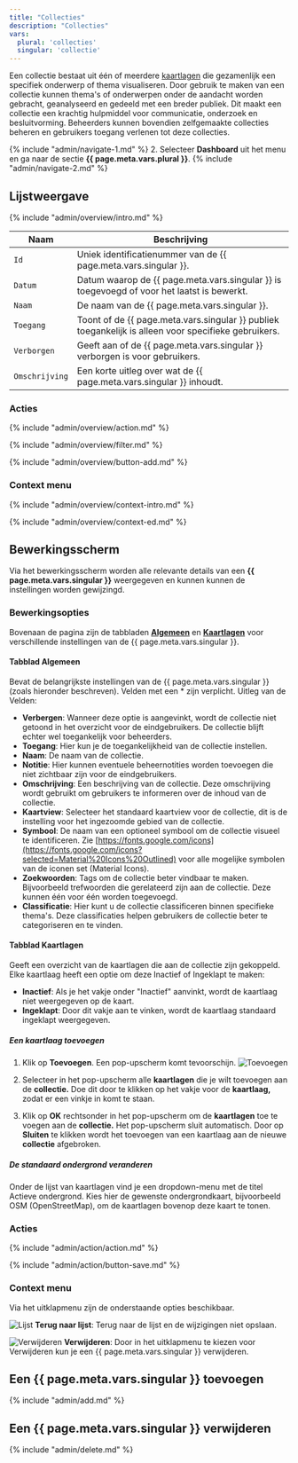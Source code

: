 ```yaml
---
title: "Collecties"
description: "Collecties"
vars:
  plural: 'collecties'
  singular: 'collectie'
---
```


Een collectie bestaat uit één of meerdere [kaartlagen](../layers/) die gezamenlijk een specifiek onderwerp of thema
visualiseren. Door gebruik te maken van een collectie kunnen thema's of onderwerpen onder de aandacht worden gebracht,
geanalyseerd en gedeeld met een breder publiek. Dit maakt een collectie een krachtig hulpmiddel voor communicatie,
onderzoek en besluitvorming. Beheerders kunnen bovendien zelfgemaakte collecties beheren en gebruikers toegang verlenen
tot deze collecties.

{% include "admin/navigate-1.md" %}
2. Selecteer **Dashboard** uit het menu en ga naar de sectie **{{ page.meta.vars.plural }}**.
{% include "admin/navigate-2.md" %}

## Lijstweergave

{% include "admin/overview/intro.md" %}

| Naam           | Beschrijving                                                                                         |
|----------------|------------------------------------------------------------------------------------------------------|
| `Id`           | Uniek identificatienummer van de {{ page.meta.vars.singular }}.                                      |
| `Datum`        | Datum waarop de {{ page.meta.vars.singular }} is toegevoegd of voor het laatst is bewerkt.           |
| `Naam`         | De naam van de {{ page.meta.vars.singular }}.                                                        |
| `Toegang`      | Toont of de {{ page.meta.vars.singular }} publiek toegankelijk is alleen voor specifieke gebruikers. |
| `Verborgen`    | Geeft aan of de {{ page.meta.vars.singular }} verborgen is voor gebruikers.                          |
| `Omschrijving` | Een korte uitleg over wat de {{ page.meta.vars.singular }} inhoudt.                                  |

### Acties

{% include "admin/overview/action.md" %}

{% include "admin/overview/filter.md" %}

{% include "admin/overview/button-add.md" %}

### Context menu

{% include "admin/overview/context-intro.md" %}

{% include "admin/overview/context-ed.md" %}

## Bewerkingsscherm

Via het bewerkingsscherm worden alle relevante details van een **{{ page.meta.vars.singular }}** weergegeven en kunnen
kunnen de instellingen
worden gewijzingd.

### Bewerkingsopties

Bovenaan de pagina zijn de tabbladen [**Algemeen**](base) en [**Kaartlagen**](layers) voor verschillende instellingen
van de {{ page.meta.vars.singular }}.

#### Tabblad Algemeen

Bevat de belangrijkste instellingen van de {{ page.meta.vars.singular }} (zoals hieronder beschreven). Velden met een *
zijn verplicht.
Uitleg van de Velden:

- **Verbergen**: Wanneer deze optie is aangevinkt, wordt de collectie niet getoond in het overzicht voor de
  eindgebruikers. De collectie blijft echter wel toegankelijk voor beheerders.
- **Toegang**: Hier kun je de toegankelijkheid van de collectie instellen.
- **Naam**: De naam van de collectie.
- **Notitie**: Hier kunnen eventuele beheernotities worden toevoegen die niet zichtbaar zijn voor de eindgebruikers.
- **Omschrijving**: Een beschrijving van de collectie. Deze omschrijving wordt gebruikt om gebruikers te informeren over
  de inhoud van de collectie.
- **Kaartview**: Selecteer het standaard kaartview voor de collectie, dit is de instelling voor het ingezoomde gebied
  van de collectie.
- **Symbool**: De naam van een optioneel symbool om de collectie visueel te identificeren.
  Zie [https://fonts.google.com/icons](https://fonts.google.com/icons?selected=Material%20Icons%20Outlined) voor alle
  mogelijke symbolen van de iconen set (Material Icons).
- **Zoekwoorden**: Tags om de collectie beter vindbaar te maken. Bijvoorbeeld trefwoorden die gerelateerd zijn aan de
  collectie. Deze kunnen één voor één worden toegevoegd.
- **Classificatie**: Hier kunt u de collectie classificeren binnen specifieke thema's. Deze classificaties helpen
  gebruikers de collectie
  beter te categoriseren en te vinden.

#### Tabblad Kaartlagen

Geeft een overzicht van de kaartlagen die aan de collectie zijn gekoppeld. Elke kaartlaag heeft een optie om deze
Inactief of Ingeklapt te maken:

- **Inactief**: Als je het vakje onder "Inactief" aanvinkt, wordt de kaartlaag niet weergegeven op de kaart.
- **Ingeklapt**: Door dit vakje aan te vinken, wordt de kaartlaag standaard ingeklapt weergegeven.

##### Een kaartlaag toevoegen

1. Klik op **Toevoegen**. Een pop-upscherm komt tevoorschijn. ![Toevoegen](/assets/img/button-add.png#right "Toevoegen")

2. Selecteer in het pop-upscherm alle **kaartlagen** die je wilt toevoegen aan de **collectie.** Doe dit door te
   klikken op het vakje voor de **kaartlaag,** zodat er een vinkje in komt te staan.

3. Klik op **OK** rechtsonder in het pop-upscherm om de **kaartlagen** toe te voegen aan de **collectie.** Het
   pop-upscherm sluit automatisch. Door op **Sluiten** te klikken wordt het toevoegen van een kaartlaag aan de
   nieuwe **collectie** afgebroken.

##### De standaard ondergrond veranderen

Onder de lijst van kaartlagen vind je een dropdown-menu met de titel Actieve ondergrond. Kies hier de gewenste
ondergrondkaart, bijvoorbeeld OSM (OpenStreetMap), om de kaartlagen bovenop deze kaart te tonen.

### Acties

{% include "admin/action/action.md" %}

{% include "admin/action/button-save.md" %}

### Context menu

Via het uitklapmenu zijn de onderstaande opties beschikbaar.

![](/assets/svg/list.svg "Lijst") **Terug naar lijst**: Terug naar de lijst en de wijzigingen niet opslaan.

![](/assets/svg/delete.svg "Verwijderen") **Verwijderen**: Door in het uitklapmenu te kiezen voor Verwijderen
kun je een {{ page.meta.vars.singular }} verwijderen.

## Een {{ page.meta.vars.singular }} toevoegen

{% include "admin/add.md" %}

## Een {{ page.meta.vars.singular }} verwijderen

{% include "admin/delete.md" %}